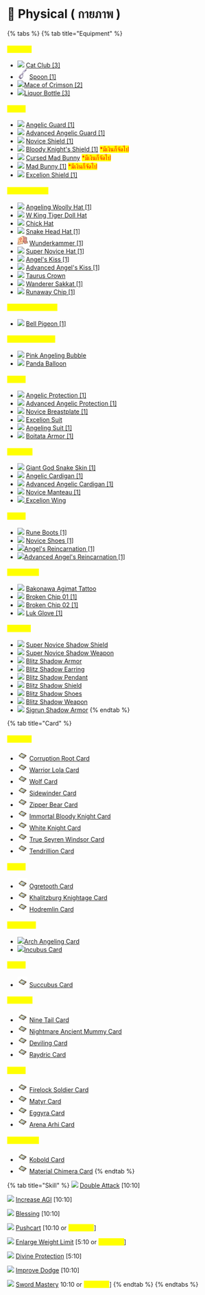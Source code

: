 # 🔪 Physical ( กายภาพ )

{% tabs %}
{% tab title="Equipment" %}
#### <mark style="color:yellow;">**Weapon**</mark>

* ![](../.gitbook/assets/Cat\_Club.png) [Cat Club \[3\]](https://www.divine-pride.net/database/item/16015/cat-club-3)
* ![](../.gitbook/assets/Spoon.png) [Spoon \[1\]](https://www.divine-pride.net/database/item/16039/spoon-1)
* ​![](https://files.gitbook.com/v0/b/gitbook-x-prod.appspot.com/o/spaces%2FotbFEXUWBrslujW21DlK%2Fuploads%2F5CkJwOf3g05RokgJDBZJ%2FScarlet\_Mace.png?alt=media\&token=8b6fcfa6-e763-4346-984c-dff452baadda)[Mace of Crimson \[2\]](https://www.divine-pride.net/database/item/16040/crimson-mace-2)​
* ​​![](https://files.gitbook.com/v0/b/gitbook-x-prod.appspot.com/o/spaces%2FotbFEXUWBrslujW21DlK%2Fuploads%2FK0hEShMfXGNsG639us1B%2FBottle.png?alt=media\&token=a3d6660a-a908-4ac2-bf4a-7a637e3dceb6)[Liquor Bottle \[3\]](https://www.divine-pride.net/database/item/16060/liquor-bottle-3)

#### <mark style="color:yellow;">Shield</mark>

* ![](../.gitbook/assets/Angel's\_Safeguard.png) [Angelic Guard \[1\]](https://www.divine-pride.net/database/item/2116/angelic-guard-1)
* ![](../.gitbook/assets/Angel's\_Safeguard.png) [Advanced Angelic Guard \[1\]](https://www.divine-pride.net/database/item/2183/advanced-angelic-guard-1)
* ![](../.gitbook/assets/novice\_shield.png) [Novice Shield \[1\]](https://www.divine-pride.net/database/item/2113/novice-shield-1)&#x20;
* ![](../.gitbook/assets/Bloody\_Knight\_Shield.png) [Bloody Knight's Shield \[1\]](https://www.divine-pride.net/database/item/28945/bloody-knights-shield-1) <mark style="color:red;">\*มีเงินก็จัดไป</mark>
* <mark style="color:red;"></mark>![](<../.gitbook/assets/Mad\_Bunny (1).png>) <mark style="color:red;"></mark> [Cursed Mad Bunny](https://www.divine-pride.net/database/item/28901/cursed-mad-bunny) <mark style="color:red;">\*มีเงินก็จัดไป</mark>
* ![](../.gitbook/assets/Mad\_Bunny.png) [Mad Bunny \[1\]](https://www.divine-pride.net/database/item/28902/mad-bunny-1) <mark style="color:red;">\*มีเงินก็จัดไป</mark>
* <mark style="color:red;"></mark>![](../.gitbook/assets/Excelion\_Shield.png) <mark style="color:red;"></mark> [Excelion Shield \[1\]](https://www.divine-pride.net/database/item/28941/excelion-shield-1)

#### <mark style="color:yellow;">Top Headgear</mark>

* ![](../.gitbook/assets/Angeling\_Woolly\_Hat.png) [Angeling Woolly Hat \[1\]](https://www.divine-pride.net/database/item/18838/angeling-woolly-hat-1)
* ![](../.gitbook/assets/W\_King\_Tiger\_Doll\_Hat.png) [W King Tiger Doll Hat](https://www.divine-pride.net/database/item/18856/w-king-tiger-doll-hat)
* ![](../.gitbook/assets/Chick\_Hat.png) [Chick Hat](https://www.divine-pride.net/database/item/5283/chick-hat)
* ![](../.gitbook/assets/Snake\_Head.png) [Snake Head Hat \[1\]](https://www.divine-pride.net/database/item/5388/snake-head-hat-1)
* ![](../.gitbook/assets/Wunderkammer.png) [Wunderkammer \[1\]](https://www.divine-pride.net/database/item/18575/wunderkammer-1)
* ![](../.gitbook/assets/super\_novice\_hat.png) [Super Novice Hat \[1\]](https://www.divine-pride.net/database/item/5119/super-novice-hat-1)&#x20;
* ![](../.gitbook/assets/Kiss\_Of\_Angel.png) [Angel's Kiss \[1\]](https://www.divine-pride.net/database/item/5125/angels-kiss-1)
* ![](../.gitbook/assets/Kiss\_Of\_Angel.png) [Advanced Angel's Kiss \[1\]](https://www.divine-pride.net/database/item/18776/advanced-angels-kiss-1)
* ![](../.gitbook/assets/Taurus\_Crown.png) [Taurus Crown](https://www.divine-pride.net/database/item/5550/taurus-crown)
* ![](../.gitbook/assets/Wanderer's\_Sakkat.png) [Wanderer Sakkat \[1\]](https://www.divine-pride.net/database/search?q=Wanderer%27s+Sakkat)
* ![](../.gitbook/assets/Riot\_Chip.png) [Runaway Chip \[1\]](https://www.divine-pride.net/database/item/18997/runaway-chip-1)

#### <mark style="color:yellow;">Middle Headgear</mark>

* ![](../.gitbook/assets/Bell\_Pigeon.png) [Bell Pigeon \[1\]](https://www.divine-pride.net/database/item/18912/bell-pigeon-1)

#### <mark style="color:yellow;">Lower Headgear</mark>

* ![](../.gitbook/assets/Pink\_Angeling\_Bubble.png) [Pink Angeling Bubble](https://www.divine-pride.net/database/item/18858/pink-angeling-bubble)
* ![](../.gitbook/assets/Panda\_Balloon.png) [Panda Balloon](https://www.divine-pride.net/database/item/18962/panda-balloon)

#### <mark style="color:yellow;">Armor</mark>

* ![](../.gitbook/assets/Angel's\_Protection.png) [Angelic Protection \[1\]](https://www.divine-pride.net/database/item/2355/angelic-protection-1)
* ![](../.gitbook/assets/Angel's\_Protection.png) [Advanced Angelic Protection \[1\]](https://www.divine-pride.net/database/item/15068/advanced-angelic-protection-1)
* ![](../.gitbook/assets/novice\_breastplate.png) [Novice Breastplate \[1\]](https://www.divine-pride.net/database/item/2340/novice-breastplate-1)&#x20;
* ![](../.gitbook/assets/Excelion\_Suit.png) [Excelion Suit](https://www.divine-pride.net/database/item/15128/excelion-suit)
* ![](../.gitbook/assets/Angeling\_Suit.png) [Angeling Suit \[1\]](https://www.divine-pride.net/database/item/15171/angeling-suit-1)
* ![](../.gitbook/assets/Boitata\_Armor.png) [Boitata Armor \[1\]](https://www.divine-pride.net/database/item/15041/boitata-armor-1)

#### <mark style="color:yellow;">Garment</mark>

* ![](../.gitbook/assets/FaceWorm\_Skin.png) [Giant God Snake Skin \[1\]](https://www.divine-pride.net/database/item/20718/giant-god-snake-skin-1)
* ![](../.gitbook/assets/Angel's\_Warmth.png) [Angelic Cardigan \[1\]](https://www.divine-pride.net/database/item/2521/angelic-cardigan-1)
* ![](../.gitbook/assets/Angel's\_Warmth.png) [Advanced Angelic Cardigan \[1\]](https://www.divine-pride.net/database/item/20710/advanced-angelic-cardigan-1)
* ![](../.gitbook/assets/novice\_manteau.png) [Novice Manteau \[1\]](https://www.divine-pride.net/database/item/2512/novice-manteau-1)&#x20;
* ![](../.gitbook/assets/Excelion\_Wing.png)[ Excelion Wing](https://www.divine-pride.net/database/item/20773/excelion-wing)

#### <mark style="color:yellow;">Shoes</mark>

* ![](../.gitbook/assets/Rune\_Boots.png) [Rune Boots \[1\]](https://www.divine-pride.net/database/item/2481/rune-boots-1)
* ![](../.gitbook/assets/Novice\_Shoes.png) [Novice Shoes \[1\]](https://www.divine-pride.net/database/npc/30134/beginners-merchant)
* ![](../.gitbook/assets/Angel's\_Arrival.png)[Angel's Reincarnation \[1\]](https://www.divine-pride.net/database/item/2420/angels-reincarnation-1)
* ![](../.gitbook/assets/Angel's\_Arrival.png)[Advanced Angel's Reincarnation \[1\]](https://www.divine-pride.net/database/item/22015/advanced-angels-reincarnation-1)

#### <mark style="color:yellow;">Accessory</mark>

* ![](../.gitbook/assets/Bakonawa\_Tattoo.png) [Bakonawa Agimat Tattoo](https://www.divine-pride.net/database/item/2910/bakonawa-agimat-tattoo)
* ![](../.gitbook/assets/Broken\_Chip\_1.png) [Broken Chip 01 \[1\]](https://www.divine-pride.net/database/item/28326/broken-chip-01-1)
* ![](../.gitbook/assets/Broken\_Chip\_2.png) [Broken Chip 02 \[1\]](https://www.divine-pride.net/database/item/28327/broken-chip-02-1)
* ![](../.gitbook/assets/Luk\_Glove.png) [Luk Glove \[1\]](https://www.divine-pride.net/database/item/2928/luk-glove-1)

#### <mark style="color:yellow;">Shadow</mark>

* ![](../.gitbook/assets/S\_SuperNovice\_Shield.png) [Super Novice Shadow Shield](https://www.divine-pride.net/database/item/24318/super-novice-shadow-shield)
* ![](../.gitbook/assets/S\_SuperNovice\_Weapon.png) [Super Novice Shadow Weapon](https://www.divine-pride.net/database/item/24282/super-novice-shadow-weapon)
* ![](../.gitbook/assets/S\_Blitz\_Armor.png) [Blitz Shadow Armor](https://www.divine-pride.net/database/item/24344/blitz-shadow-armor)
* ![](../.gitbook/assets/S\_Blitz\_Earring.png) [Blitz Shadow Earring](https://www.divine-pride.net/database/item/24217/blitz-shadow-earring)
* ![](../.gitbook/assets/S\_Blitz\_Pendent.png) [Blitz Shadow Pendant](https://www.divine-pride.net/database/item/24218/blitz-shadow-pendant)
* ![](../.gitbook/assets/S\_SuperNovice\_Shield.png) [Blitz Shadow Shield](https://www.divine-pride.net/database/item/24232/blitz-shadow-shield)
* ![](../.gitbook/assets/S\_Blitz\_Shoes.png) [Blitz Shadow Shoes](https://www.divine-pride.net/database/item/24231/blitz-shadow-shoes)
* ![](../.gitbook/assets/S\_SuperNovice\_Weapon.png) [Blitz Shadow Weapon](https://www.divine-pride.net/database/item/24343/blitz-shadow-weapon)
* ![](../.gitbook/assets/S\_Sigrun\_Armor.png) [Sigrun Shadow Armor](https://www.divine-pride.net/database/item/24326/sigrun-shadow-armor)
{% endtab %}

{% tab title="Card" %}
#### <mark style="color:yellow;">**Weapon**</mark>

* ![](../.gitbook/assets/card.png) [Corruption Root Card](https://www.divine-pride.net/database/item/4603/corruption-root-card)
* ![](../.gitbook/assets/card.png) <mark style="color:yellow;"></mark> [Warrior Lola Card](https://www.divine-pride.net/database/item/4579/warrior-lola-card)<mark style="color:yellow;"></mark>
* <mark style="color:yellow;"></mark>![](../.gitbook/assets/card.png) <mark style="color:yellow;"></mark> [Wolf Card](https://www.divine-pride.net/database/item/4029/wolf-card)
* ![](../.gitbook/assets/card.png) [Sidewinder Card](https://www.divine-pride.net/database/item/4117/sidewinder-card)
* ![](../.gitbook/assets/card.png) [Zipper Bear Card](https://www.divine-pride.net/database/item/4281/zipper-bear-card)
* ![](../.gitbook/assets/card.png) [Immortal Bloody Knight Card](https://www.divine-pride.net/database/item/31024/immortal-bloody-knight-card)
* ![](../.gitbook/assets/card.png) [White Knight Card](https://www.divine-pride.net/database/item/4608/white-knight-card)
* ![](../.gitbook/assets/card.png) [True Seyren Windsor Card](https://www.divine-pride.net/database/item/4689/true-seyren-windsor-card)
* ![](../.gitbook/assets/card.png) [Tendrillion Card](https://www.divine-pride.net/database/item/4463/tendrillion-card)

#### <mark style="color:yellow;">Shield</mark>

* ![](../.gitbook/assets/card.png) [Ogretooth Card](https://www.divine-pride.net/database/item/4254/ogretooth-card)
* ![](../.gitbook/assets/card.png) [Khalitzburg Knightage Card](https://www.divine-pride.net/database/item/4609/khalitzburg-knight-card)
* ![](../.gitbook/assets/card.png) [Hodremlin Card](https://www.divine-pride.net/database/item/4413/hodremlin-card)

#### <mark style="color:yellow;">Headgear</mark>

* ​![](https://files.gitbook.com/v0/b/gitbook-x-prod.appspot.com/o/spaces%2FotbFEXUWBrslujW21DlK%2Fuploads%2FkAkCbsf0QG8qi0ke1Lv3%2Fcard.png?alt=media\&token=1d9c1d6b-036f-4f6e-868e-e572b07a9de5)[Arch Angeling Card](https://www.divine-pride.net/database/item/4241/arch-angeling-card)​
* ​​![](https://files.gitbook.com/v0/b/gitbook-x-prod.appspot.com/o/spaces%2FotbFEXUWBrslujW21DlK%2Fuploads%2FkAkCbsf0QG8qi0ke1Lv3%2Fcard.png?alt=media\&token=1d9c1d6b-036f-4f6e-868e-e572b07a9de5)[Incubus Card](https://www.divine-pride.net/database/item/4269/incubus-card)

#### <mark style="color:yellow;">Armor</mark>

* ![](../.gitbook/assets/card.png) [Succubus Card](https://www.divine-pride.net/database/item/4218/succubus-card)

#### <mark style="color:yellow;">Garment</mark>

* ![](../.gitbook/assets/card.png) [Nine Tail Card](https://www.divine-pride.net/database/item/4159/nine-tail-card)
* ![](../.gitbook/assets/card.png) [Nightmare Ancient Mummy Card](https://www.divine-pride.net/database/item/4657/nightmare-ancient-mummy-card)
* ![](../.gitbook/assets/card.png) [Deviling Card](https://www.divine-pride.net/database/item/4174/deviling-card)
* ![](../.gitbook/assets/card.png) [Raydric Card](https://www.divine-pride.net/database/item/4133/raydric-card)

#### <mark style="color:yellow;">Shoes</mark>

* ![](../.gitbook/assets/card.png) [Firelock Soldier Card](https://www.divine-pride.net/database/item/4160/firelock-soldier-card)
* ![](../.gitbook/assets/card.png) [Matyr Card](https://www.divine-pride.net/database/item/4097/matyr-card)
* ![](../.gitbook/assets/card.png) [Eggyra Card](https://www.divine-pride.net/database/item/4070/eggyra-card)
* ![](../.gitbook/assets/card.png) [Arena Arhi Card](https://www.divine-pride.net/database/item/300177/arena-arhi-card)

#### <mark style="color:yellow;">Accessory</mark>

* ![](../.gitbook/assets/card.png) [Kobold Card](https://www.divine-pride.net/database/item/4091/kobold-card)
* ![](../.gitbook/assets/card.png) [Material Chimera Card](https://www.divine-pride.net/database/item/27148/material-chimera-card)
{% endtab %}

{% tab title="Skill" %}
![](../.gitbook/assets/TF\_DOUBLE.png) [Double Attack](https://www.divine-pride.net/database/skill/48) \[10:10]

![](../.gitbook/assets/AL\_INCAGI.png) [Increase AGI](https://www.divine-pride.net/database/skill/29) \[10:10]

![](../.gitbook/assets/AL\_BLESSING.png) [Blessing](https://www.divine-pride.net/database/skill/34) \[10:10]

![](../.gitbook/assets/MC\_PUSHCART.png) [Pushcart](https://www.divine-pride.net/database/skill/39) \[10:10 or <mark style="color:yellow;">\*optional</mark>]

![](../.gitbook/assets/MC\_INCCARRY.png) [Enlarge Weight Limit](https://www.divine-pride.net/database/skill/36) \[5:10 or <mark style="color:yellow;">\*optional</mark>]

![](../.gitbook/assets/AL\_DP.png) [Divine Protection](https://www.divine-pride.net/database/skill/22) \[5:10]

![](../.gitbook/assets/TF\_MISS.png) [Improve Dodge](https://www.divine-pride.net/database/skill/49) \[10:10]

![](../.gitbook/assets/SM\_SWORD.png) [Sword Mastery](https://www.divine-pride.net/database/skill/2) 10:10 or <mark style="color:yellow;">\*optional</mark>]
{% endtab %}
{% endtabs %}
